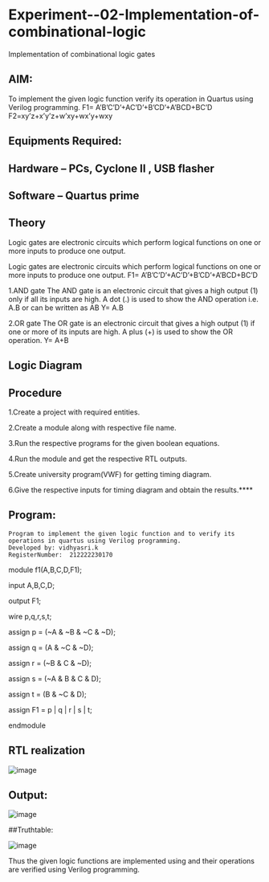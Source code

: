 # Experiment--02-Implementation-of-combinational-logic
Implementation of combinational logic gates
 
## AIM:
To implement the given logic function verify its operation in Quartus using Verilog programming.
 F1= A’B’C’D’+AC’D’+B’CD’+A’BCD+BC’D
F2=xy’z+x’y’z+w’xy+wx’y+wxy
 
 
 
## Equipments Required:
## Hardware – PCs, Cyclone II , USB flasher
## Software – Quartus prime


## Theory
Logic gates are electronic circuits which perform logical functions on one or more inputs to produce one output.

Logic gates are electronic circuits which perform logical functions on one or more inputs to produce one output. F1= A’B’C’D’+AC’D’+B’CD’+A’BCD+BC’D

1.AND gate The AND gate is an electronic circuit that gives a high output (1) only if all its inputs are high. A dot (.) is used to show the AND operation i.e. A.B or can be written as AB Y= A.B

2.OR gate The OR gate is an electronic circuit that gives a high output (1) if one or more of its inputs are high. A plus (+) is used to show the OR operation. Y= A+B


 

## Logic Diagram
## Procedure
1.Create a project with required entities.

2.Create a module along with respective file name.

3.Run the respective programs for the given boolean equations.

4.Run the module and get the respective RTL outputs.

5.Create university program(VWF) for getting timing diagram.

6.Give the respective inputs for timing diagram and obtain the results.****


## Program:
```
Program to implement the given logic function and to verify its operations in quartus using Verilog programming.
Developed by: vidhyasri.k
RegisterNumber:  212222230170
```
module f1(A,B,C,D,F1);

input A,B,C,D;

output F1;

wire p,q,r,s,t;

assign p = (~A & ~B & ~C & ~D);

assign q = (A & ~C & ~D);

assign r = (~B & C & ~D);

assign s = (~A & B & C & D);

assign t = (B & ~C & D);

assign F1 = p | q | r | s | t;

endmodule


## RTL realization
![image](https://github.com/vidhyasrikachapalayam/Experiment--02-Implementation-of-combinational-logic-/assets/119477817/b1549e08-28e4-43b3-a9dc-93c474033808)


## Output:

![image](https://github.com/vidhyasrikachapalayam/Experiment--02-Implementation-of-combinational-logic-/assets/119477817/ce059c22-ab38-435a-bdef-f3c4018ff9c2)

##Truthtable:

![image](https://github.com/vidhyasrikachapalayam/Experiment--02-Implementation-of-combinational-logic-/assets/119477817/6d91327d-e406-4bba-8dee-c7a5b03459f1)


Thus the given logic functions are implemented using  and their operations are verified using Verilog programming.
